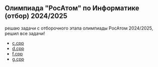 Олимпиада "РосАтом" по Информатике (отбор) 2024/2025
---

решаю задачи с отборочного этапа олимпиады РосАтом 2024/2025, решил все задачи!

- [c.cpp](c.cpp)
- [d.cpp](d.cpp)
- [f.cpp](f.cpp)
- [g.cpp](g.cpp)
